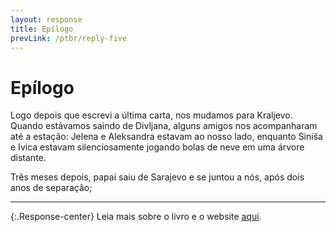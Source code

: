 ```yaml
---
layout: response
title: Epílogo
prevLink: /ptbr/reply-five
---
```


# Epílogo

Logo depois que escrevi a última carta, nos mudamos para Kraljevo. Quando estávamos saindo de Divljana, alguns amigos nos acompanharam até a estação: Jelena e Aleksandra estavam ao nosso lado, enquanto Siniša e Ivica estavam silenciosamente jogando bolas de neve em uma árvore distante.

Três meses depois, papai saiu de Sarajevo e se juntou a nós, após dois anos de separação;

-----

{:.Response-center}
Leia mais sobre o livro e o website <a href="{{ site.aboutLink }}">aqui</a>.
